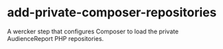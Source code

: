 # add-private-composer-repositories
A wercker step that configures Composer to load the private AudienceReport PHP repositories.
